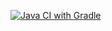 [![Java CI with Gradle](https://github.com/GulshatQA/Patterns-2/actions/workflows/gradle.yml/badge.svg)](https://github.com/GulshatQA/Patterns-2/actions/workflows/gradle.yml)

